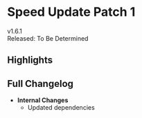 # Speed Update Patch 1

v1.6.1  
Released: To Be Determined

## Highlights

## Full Changelog

- **Internal Changes**
  - Updated dependencies
